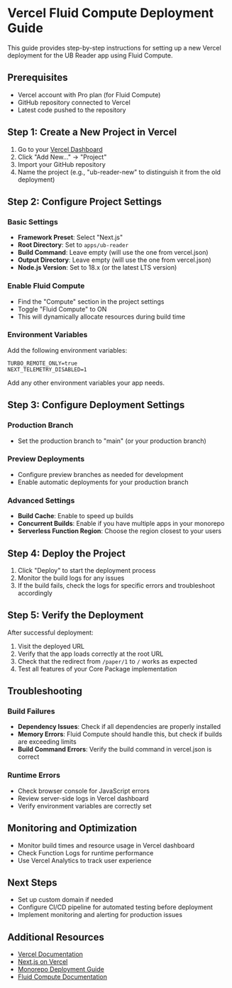 # Vercel Fluid Compute Deployment Guide

This guide provides step-by-step instructions for setting up a new Vercel deployment for the UB Reader app using Fluid Compute.

## Prerequisites

- Vercel account with Pro plan (for Fluid Compute)
- GitHub repository connected to Vercel
- Latest code pushed to the repository

## Step 1: Create a New Project in Vercel

1. Go to your [Vercel Dashboard](https://vercel.com/dashboard)
2. Click "Add New..." → "Project"
3. Import your GitHub repository
4. Name the project (e.g., "ub-reader-new" to distinguish it from the old deployment)

## Step 2: Configure Project Settings

### Basic Settings

- **Framework Preset**: Select "Next.js"
- **Root Directory**: Set to `apps/ub-reader`
- **Build Command**: Leave empty (will use the one from vercel.json)
- **Output Directory**: Leave empty (will use the one from vercel.json)
- **Node.js Version**: Set to 18.x (or the latest LTS version)

### Enable Fluid Compute

- Find the "Compute" section in the project settings
- Toggle "Fluid Compute" to ON
- This will dynamically allocate resources during build time

### Environment Variables

Add the following environment variables:

```
TURBO_REMOTE_ONLY=true
NEXT_TELEMETRY_DISABLED=1
```

Add any other environment variables your app needs.

## Step 3: Configure Deployment Settings

### Production Branch

- Set the production branch to "main" (or your production branch)

### Preview Deployments

- Configure preview branches as needed for development
- Enable automatic deployments for your production branch

### Advanced Settings

- **Build Cache**: Enable to speed up builds
- **Concurrent Builds**: Enable if you have multiple apps in your monorepo
- **Serverless Function Region**: Choose the region closest to your users

## Step 4: Deploy the Project

1. Click "Deploy" to start the deployment process
2. Monitor the build logs for any issues
3. If the build fails, check the logs for specific errors and troubleshoot accordingly

## Step 5: Verify the Deployment

After successful deployment:

1. Visit the deployed URL
2. Verify that the app loads correctly at the root URL
3. Check that the redirect from `/paper/1` to `/` works as expected
4. Test all features of your Core Package implementation

## Troubleshooting

### Build Failures

- **Dependency Issues**: Check if all dependencies are properly installed
- **Memory Errors**: Fluid Compute should handle this, but check if builds are exceeding limits
- **Build Command Errors**: Verify the build command in vercel.json is correct

### Runtime Errors

- Check browser console for JavaScript errors
- Review server-side logs in Vercel dashboard
- Verify environment variables are correctly set

## Monitoring and Optimization

- Monitor build times and resource usage in Vercel dashboard
- Check Function Logs for runtime performance
- Use Vercel Analytics to track user experience

## Next Steps

- Set up custom domain if needed
- Configure CI/CD pipeline for automated testing before deployment
- Implement monitoring and alerting for production issues

## Additional Resources

- [Vercel Documentation](https://vercel.com/docs)
- [Next.js on Vercel](https://vercel.com/solutions/nextjs)
- [Monorepo Deployment Guide](https://vercel.com/blog/monorepos-are-changing-how-teams-build-software)
- [Fluid Compute Documentation](https://vercel.com/docs/concepts/compute/fluid-compute)

